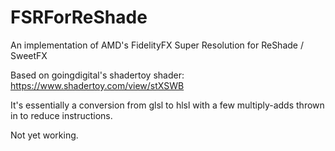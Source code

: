 # FSRForReShade
An implementation of AMD's FidelityFX Super Resolution for ReShade / SweetFX

Based on goingdigital's shadertoy shader: https://www.shadertoy.com/view/stXSWB

It's essentially a conversion from glsl to hlsl with a few multiply-adds thrown in to reduce instructions.

Not yet working.
